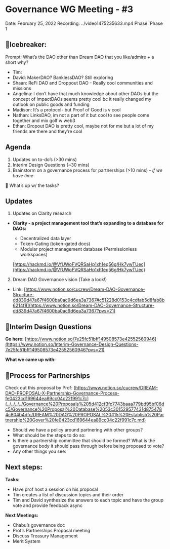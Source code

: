 # Governance WG Meeting - #3

Date: February 25, 2022
Recording: ../video1475235633.mp4
Phase: Phase 1

## 🌄Icebreaker:

Prompt: What’s the DAO other than Dream DAO that you like/admire + a short why? 

- Tim:
- David: MakerDAO? BanklessDAO? Still exploring
- Shaan: ReFi DAO and Droppout DAO - Really cool communities and missions
- Angelina: I don’t have that much knowledge about other DAOs but the concept of ImpactDAOs seems pretty cool bc it really changed my outlook on public goods and funding
- Madison: It’s a protocol- but Proof of Good is v cool
- Nathan: LinksDAO, im not a part of it but cool to see people come together and mix golf w web3
- Ethan: Dropout DAO is pretty cool, maybe not for me but a lot of my friends are there and they’re cool

## Agenda

1. Updates on to-do’s (>30 mins)
2. Interim Design Questions (~30 mins) 
3. Brainstorm on a governance process for partnerships (>10 mins) - *if we have time*

<aside>
📢 What’s up w/ the tasks?

## Updates

1. Updates on Clarity research
- **Clarity - a project management tool that’s expanding to a database for DAOs:** 
    - Decentralized data layer
    - Token-Gating (token-gated docs)
    - Modular project management database (Permissionless workspaces)
    
    [https://hackmd.io/@VfUWoFVQRSaHp1xh1eq56g/Hk7ywTUec](https://hackmd.io/@VfUWoFVQRSaHp1xh1eq56g/Hk7ywTUec)
    
2. Dream DAO Governance vision (Take a look!)
- Link: [https://www.notion.so/cucrew/Dream-DAO-Governance-Structure-dd839d47a67f4600ba0ac9d6ea3a7367#c51228d0153c4cdfab5d8fab8b6214f8](https://www.notion.so/Dream-DAO-Governance-Structure-dd839d47a67f4600ba0ac9d6ea3a7367?pvs=21)
</aside>

## 🎨Interim Design Questions

**Go here:**
[https://www.notion.so/7e25fc51bff149508573e42552560946](https://www.notion.so/Interim-Governance-Design-Questions-7e25fc51bff149508573e42552560946?pvs=21)

**What we came up with:**

## 🤝Process for Partnerships

Check out this proposal by Prof: 
[https://www.notion.so/cucrew/DREAM-DAO-PROPOSAL-X-Partnership-Governance-Process-fe0423cd169644ea89cc04c22f991c7c](../../../../Governance%20Proposals%205d412cf3fc7743baaa779bd95bf06dc5/Governance%20Proposal%20Database%2053c301529577431d8754784c804b4dfc/DREAM%20DAO%20PROPOSAL%20#15%20Establish%20Partnership%20Gover%20fe0423cd169644ea89cc04c22f991c7c.md)

- Should we have a policy around partnering with other groups?
- What should be the steps to do so:
- Is there a partnership committee that should be formed? What is the governance body it should pass through before being proposed to vote?
- Any other things you see:

## Next steps:

**Tasks:**

- Have prof host a session on his proposal
- Tim creates a list of discussion topics and their order
- Tim and David synthesize the answers to each topic and have the group vote and provide feedback async

**Next Meetings:**

- Chabu’s governance doc
- Prof’s Partnerships Proposal meeting
- Discuss Treasury Management
- Merit System